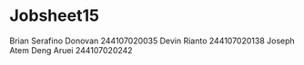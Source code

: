 # Jobsheet15
Brian Serafino Donovan
244107020035
Devin Rianto
244107020138
Joseph Atem Deng Aruei
244107020242
